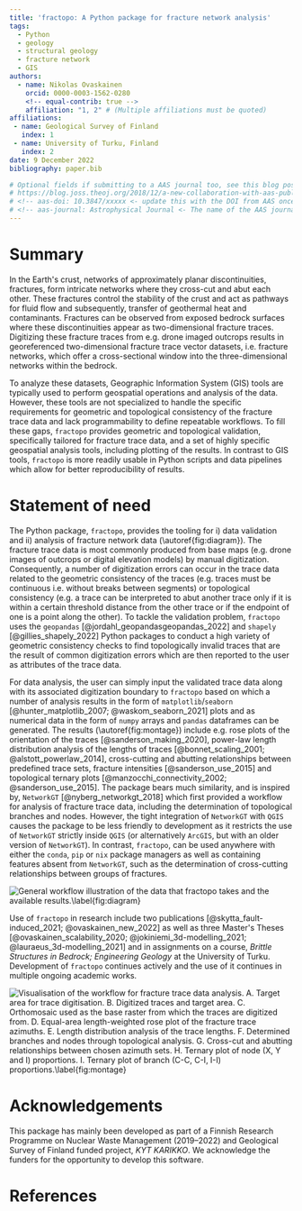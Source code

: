 ```yaml
---
title: 'fractopo: A Python package for fracture network analysis'
tags:
  - Python
  - geology
  - structural geology
  - fracture network
  - GIS
authors:
  - name: Nikolas Ovaskainen
    orcid: 0000-0003-1562-0280
    <!-- equal-contrib: true -->
    affiliation: "1, 2" # (Multiple affiliations must be quoted)
affiliations:
 - name: Geological Survey of Finland
   index: 1
 - name: University of Turku, Finland
   index: 2
date: 9 December 2022
bibliography: paper.bib

# Optional fields if submitting to a AAS journal too, see this blog post:
# https://blog.joss.theoj.org/2018/12/a-new-collaboration-with-aas-publishing
# <!-- aas-doi: 10.3847/xxxxx <- update this with the DOI from AAS once you know it. -->
# <!-- aas-journal: Astrophysical Journal <- The name of the AAS journal. -->
---
```


# Summary

In the Earth's crust, networks of approximately planar discontinuities,
fractures, form intricate networks where they cross-cut and abut each other.
These fractures control the stability of the crust and act as pathways for
fluid flow and subsequently, transfer of geothermal heat and contaminants.
Fractures can be observed from exposed bedrock surfaces where these
discontinuities appear as two-dimensional fracture traces. Digitizing these
fracture traces from e.g. drone imaged outcrops results in georeferenced
two-dimensional fracture trace vector datasets, i.e. fracture networks, which
offer a cross-sectional window into the three-dimensional networks within the
bedrock.

To analyze these datasets, Geographic Information System (GIS) tools are
typically used to perform geospatial operations and analysis of the data.
However, these tools are not specialized to handle the specific requirements
for geometric and topological consistency of the fracture trace data and lack
programmability to define repeatable workflows. To fill these gaps, `fractopo`
provides geometric and topological validation, specifically tailored for
fracture trace data, and a set of highly specific geospatial analysis tools,
including plotting of the results. In contrast to GIS tools, `fractopo` is more
readily usable in Python scripts and data pipelines which allow for better
reproducibility of results.

# Statement of need

The Python package, `fractopo`, provides the tooling for i) data validation and
ii) analysis of fracture network data (\autoref{fig:diagram}). The fracture
trace data is most commonly produced from base maps (e.g. drone images of
outcrops or digital elevation models) by manual digitization. Consequently, a
number of digitization errors can occur in the trace data related to the
geometric consistency of the traces (e.g. traces must be continuous i.e.
without breaks between segments) or topological consistency (e.g. a trace can
be interpreted to abut another trace only if it is within a certain threshold
distance from the other trace or if the endpoint of one is a point along the
other). To tackle the validation problem, `fractopo` uses the `geopandas`
[@jordahl_geopandasgeopandas_2022] and `shapely` [@gillies_shapely_2022] Python
packages to conduct a high variety of geometric consistency checks to find
topologically invalid traces that are the result of common digitization errors
which are then reported to the user as attributes of the trace data.

For data analysis, the user can simply input the validated trace data along
with its associated digitization boundary to `fractopo` based on which a number
of analysis results in the form of `matplotlib`/`seaborn`
[@hunter_matplotlib_2007; @waskom_seaborn_2021] plots and as numerical data in
the form of `numpy` arrays and `pandas` dataframes can be generated. The
results (\autoref{fig:montage}) include e.g. rose plots of the orientation of
the traces [@sanderson_making_2020], power-law length distribution analysis of
the lengths of traces [@bonnet_scaling_2001; @alstott_powerlaw_2014],
cross-cutting and abutting relationships between predefined trace sets,
fracture intensities [@sanderson_use_2015] and topological ternary plots
[@manzocchi_connectivity_2002; @sanderson_use_2015]. The package bears much
similarity, and is inspired by, `NetworkGT` [@nyberg_networkgt_2018] which
first provided a workflow for analysis of fracture trace data, including the
determination of topological branches and nodes. However, the tight integration
of `NetworkGT` with `QGIS` causes the package to be less friendly to
development as it restricts the use of `NetworkGT` strictly inside `QGIS` (or
alternatively `ArcGIS`, but with an older version of `NetworkGT`). In
contrast, `fractopo`, can be used anywhere with either the `conda`, `pip` or
`nix` package managers as well as containing features absent from `NetworkGT`,
such as the determination of cross-cutting relationships between groups of
fractures.

![General workflow illustration of the data that `fractopo` takes and the
available results.\label{fig:diagram}](figs/fractopo_2d_diagram.png)

Use of `fractopo` in research include two publications
[@skytta_fault-induced_2021; @ovaskainen_new_2022] as well as three
Master's Theses
[@ovaskainen_scalability_2020; @jokiniemi_3d-modelling_2021; @lauraeus_3d-modelling_2021]
and in assignments on a course, *Brittle Structures in Bedrock;
Engineering Geology* at the University of Turku. Development of
`fractopo` continues actively and the use of it continues in multiple
ongoing academic works.

![Visualisation of the workflow for fracture trace data analysis. A.
Target area for trace digitisation. B. Digitized traces and target area.
C. Orthomosaic used as the base raster from which the traces are
digitized from. D. Equal-area length-weighted rose plot of the fracture
trace azimuths. E. Length distribution analysis of the trace lengths. F.
Determined branches and nodes through topological analysis. G. Cross-cut
and abutting relationships between chosen azimuth sets. H. Ternary plot
of node (X, Y and I) proportions. I. Ternary plot of branch (C-C, C-I,
I-I) proportions.\label{fig:montage}](figs/fractopo_workflow_visualisation.jpg)

# Acknowledgements

This package has mainly been developed as part of a Finnish Research Programme
on Nuclear Waste Management (2019–2022) and Geological Survey of Finland funded
project, *KYT KARIKKO*. We acknowledge the funders for the opportunity to
develop this software.

# References
